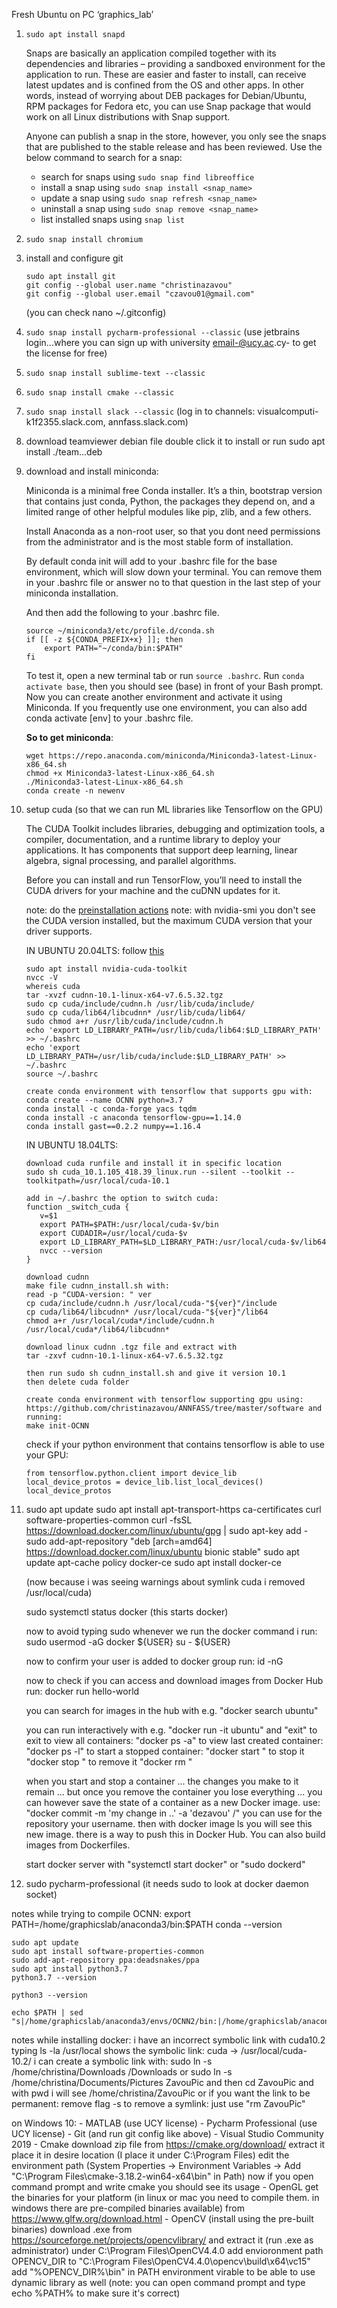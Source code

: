 ﻿Fresh Ubuntu on PC ‘graphics_lab’

1. ```sudo apt install snapd```

    Snaps are basically an application compiled together with its dependencies and libraries – providing a sandboxed environment for the application to run. These are easier and faster to install, can receive latest updates and is confined from the OS and other apps. In other words, instead of worrying about DEB packages for Debian/Ubuntu, RPM packages for Fedora etc, you can use Snap package that would work on all Linux distributions with Snap support.
    
    Anyone can publish a snap in the store, however, you only see the snaps that are published to the stable release and has been reviewed. Use the below command to search for a snap:

    - search for snaps using ```sudo snap find libreoffice```
    - install a snap using ```sudo snap install <snap_name>```
    - update a snap using ```sudo snap refresh <snap_name>```
    - uninstall a snap using ```sudo snap remove <snap_name>```
    - list installed snaps using ```snap list```

2. 	```sudo snap install chromium```

3. 	install and configure git
    ```
    sudo apt install git
    git config --global user.name "christinazavou"
    git config --global user.email "czavou01@gmail.com"
    ``` 
    (you can check nano ~/.gitconfig)

4.	```sudo snap install pycharm-professional --classic```
    (use jetbrains login...where you can sign up with university email-@ucy.ac.cy- to get the license for free)
    
5. ```sudo snap install sublime-text --classic```

6. ```sudo snap install cmake --classic```

7. ```sudo snap install slack --classic```
    (log in to channels: visualcomputi-k1f2355.slack.com, annfass.slack.com)

8. download teamviewer debian file
	double click it to install or run sudo apt install ./team...deb

9. download and install miniconda:

    Miniconda is a minimal free Conda installer. It’s a thin, bootstrap version that contains just conda, Python, the packages they depend on, and a limited range of other helpful modules like pip, zlib, and a few others.
    
    Install Anaconda as a non-root user, so that you dont need permissions from the administrator and is the most stable form of installation.
    
    By default conda init will add to your .bashrc file for the base environment, which will slow down your terminal. You can remove them in your .bashrc file or answer no to that question in the last step of your miniconda installation.
    
    And then add the following to your .bashrc file. 
    ```
   source ~/miniconda3/etc/profile.d/conda.sh
    if [[ -z ${CONDA_PREFIX+x} ]]; then
        export PATH="~/conda/bin:$PATH"
    fi
   ```
   To test it, open a new terminal tab or run ```source .bashrc```. Run ```conda activate base```, then you should see (base) in front of your Bash prompt. Now you can create another environment and activate it using Miniconda. If you frequently use one environment, you can also add conda activate [env] to your .bashrc file.
       
    **So to get miniconda**:
    ```
   wget https://repo.anaconda.com/miniconda/Miniconda3-latest-Linux-x86_64.sh
   chmod +x Miniconda3-latest-Linux-x86_64.sh
   ./Miniconda3-latest-Linux-x86_64.sh
   conda create -n newenv
    ```

10. setup cuda (so that we can run ML libraries like Tensorflow on the GPU)

    The CUDA Toolkit includes libraries, debugging and optimization tools, a compiler, documentation, and a runtime library to deploy your applications. It has components that support deep learning, linear algebra, signal processing, and parallel algorithms.
    
    Before you can install and run TensorFlow, you’ll need to install the CUDA drivers for your machine and the cuDNN updates for it.
    
    note: do the [preinstallation actions](https://docs.nvidia.com/cuda/cuda-installation-guide-linux/index.html)
   	note: with nvidia-smi you don't see the CUDA version installed, but the maximum CUDA version that your driver supports.

    IN UBUNTU 20.04LTS:
    follow [this](https://towardsdatascience.com/installing-tensorflow-gpu-in-ubuntu-20-04-4ee3ca4cb75d)
        
        sudo apt install nvidia-cuda-toolkit
        nvcc -V
        whereis cuda
        tar -xvzf cudnn-10.1-linux-x64-v7.6.5.32.tgz
        sudo cp cuda/include/cudnn.h /usr/lib/cuda/include/
        sudo cp cuda/lib64/libcudnn* /usr/lib/cuda/lib64/ 
        sudo chmod a+r /usr/lib/cuda/include/cudnn.h 
        echo 'export LD_LIBRARY_PATH=/usr/lib/cuda/lib64:$LD_LIBRARY_PATH' >> ~/.bashrc
        echo 'export LD_LIBRARY_PATH=/usr/lib/cuda/include:$LD_LIBRARY_PATH' >> ~/.bashrc
        source ~/.bashrc
        
        create conda environment with tensorflow that supports gpu with:
        conda create --name OCNN python=3.7
        conda install -c conda-forge yacs tqdm
        conda install -c anaconda tensorflow-gpu==1.14.0
		conda install gast==0.2.2 numpy==1.16.4
		
    IN UBUNTU 18.04LTS:

        download cuda runfile and install it in specific location
	    sudo sh cuda_10.1.105_418.39_linux.run --silent --toolkit --toolkitpath=/usr/local/cuda-10.1

        add in ~/.bashrc the option to switch cuda:
        function _switch_cuda {
           v=$1
           export PATH=$PATH:/usr/local/cuda-$v/bin
           export CUDADIR=/usr/local/cuda-$v
           export LD_LIBRARY_PATH=$LD_LIBRARY_PATH:/usr/local/cuda-$v/lib64
           nvcc --version
        }

        download cudnn
	    make file cudnn_install.sh with:
        read -p "CUDA-version: " ver
        cp cuda/include/cudnn.h /usr/local/cuda-"${ver}"/include
        cp cuda/lib64/libcudnn* /usr/local/cuda-"${ver}"/lib64
        chmod a+r /usr/local/cuda*/include/cudnn.h /usr/local/cuda*/lib64/libcudnn*

        download linux cudnn .tgz file and extract with
        tar -zxvf cudnn-10.1-linux-x64-v7.6.5.32.tgz

        then run sudo sh cudnn_install.sh and give it version 10.1
        then delete cuda folder

        create conda environment with tensorflow supporting gpu using: https://github.com/christinazavou/ANNFASS/tree/master/software and running:
    	make init-OCNN

    check if your python environment that contains tensorflow is able to use your GPU:
    
        from tensorflow.python.client import device_lib
        local_device_protos = device_lib.list_local_devices()
        local_device_protos

14.	sudo apt update
	sudo apt install apt-transport-https ca-certificates curl software-properties-common
	curl -fsSL https://download.docker.com/linux/ubuntu/gpg | sudo apt-key add -
	sudo add-apt-repository "deb [arch=amd64] https://download.docker.com/linux/ubuntu bionic stable"
	sudo apt update
	apt-cache policy docker-ce
	sudo apt install docker-ce

	(now because i was seeing warnings about symlink cuda i removed /usr/local/cuda)

	sudo systemctl status docker (this starts docker)

	now to avoid typing sudo whenever we run the docker command i run:
	sudo usermod -aG docker ${USER}
	su - ${USER}

	now to confirm your user is added to docker group run:
	id -nG

	now to check if you can access and download images from Docker Hub run:
	docker run hello-world

	you can search for images in the hub with e.g. "docker search ubuntu"

	you can run interactively with e.g. "docker run -it ubuntu" and "exit" to exit
	to view all containers: "docker ps -a"
	to view last created container: "docker ps -l"
	to start a stopped container: "docker start <containerid>"
	to stop it "docker stop <containerid>"
	to remove it "docker rm <containerid>"

	when you start and stop a container ... the changes you make to it remain ... but once you remove the container you lose everything ... you can however save the state of a container as a new Docker image. use:
	"docker commit -m 'my change in ..' -a 'dezavou' <containerid> <repository>/<newimagename>"
	you can use for the repository your username. then with docker image ls you will see this new image. there is a way to push this in Docker Hub. You can also build images from Dockerfiles.

	start docker server with "systemctl start docker" or "sudo dockerd"

16.	sudo pycharm-professional (it needs sudo to look at docker daemon socket) 

notes while trying to compile OCNN:
	export PATH=/home/graphicslab/anaconda3/bin:$PATH
	conda --version

	sudo apt update
	sudo apt install software-properties-common
	sudo add-apt-repository ppa:deadsnakes/ppa
	sudo apt install python3.7
	python3.7 --version

	python3 --version

	echo $PATH | sed "s|/home/graphicslab/anaconda3/envs/OCNN2/bin:|/home/graphicslab/anaconda3/bin:|g"

notes while installing docker:
	i have an incorrect symbolic link with cuda10.2
	typing ls -la /usr/local shows the symbolic link: cuda -> /usr/local/cuda-10.2/
	i can create a symbolic link with:
	sudo ln -s /home/christina/Downloads /Downloads
	or 
	sudo ln -s /home/christina/Documents/Pictures ZavouPic and then cd ZavouPic and with pwd i will see /home/christina/ZavouPic
	or if you want the link to be permanent: remove flag -s
	to remove a symlink: just use "rm ZavouPic"


on Windows 10:
    - MATLAB (use UCY license)
    - Pycharm Professional (use UCY license)
    - Git (and run git config like above)
    - Visual Studio Community 2019
    - Cmake 
    	download zip file from https://cmake.org/download/
	extract it
	place it in desire location (I place it under C:\Program Files)
	edit the environment path (System Properties -> Environment Variables -> Add "C:\Program Files\cmake-3.18.2-win64-x64\bin" in Path)
	now if you open command prompt and write cmake you should see its usage
    - OpenGL
        get the binaries for your platform (in linux or mac you need to compile them. in windows there are pre-compiled binaries available) from https://www.glfw.org/download.html
    - OpenCV (install using the pre-built binaries)
	download .exe from https://sourceforge.net/projects/opencvlibrary/ and extract it (run .exe as administrator) under C:\Program Files\OpenCV4.4.0
	add envioronment path OPENCV_DIR to "C:\Program Files\OpenCV4.4.0\opencv\build\x64\vc15"
	add "%OPENCV_DIR%\bin" in PATH environment virable to be able to use dynamic library as well
	(note: you can open command prompt and type echo %PATH% to make sure it's correct)


 
	
